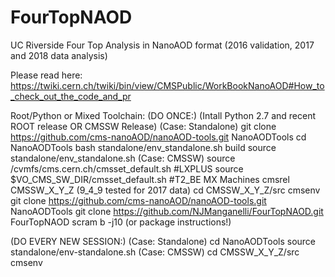 # FourTopNAOD
UC Riverside Four Top Analysis in NanoAOD format (2016 validation, 2017 and 2018 data analysis)

Please read here:
https://twiki.cern.ch/twiki/bin/view/CMSPublic/WorkBookNanoAOD#How_to_check_out_the_code_and_pr

Root/Python or Mixed Toolchain:
(DO ONCE:)
(Intall Python 2.7 and recent ROOT release OR CMSSW Release)
	(Case: Standalone)
	       git clone https://github.com/cms-nanoAOD/nanoAOD-tools.git NanoAODTools
	       cd NanoAODTools
	       bash standalone/env_standalone.sh build
	       source standalone/env_standalone.sh
	(Case: CMSSW)
	       source /cvmfs/cms.cern.ch/cmsset_default.sh #LXPLUS
	       source $VO_CMS_SW_DIR/cmsset_default.sh	   #T2_BE MX Machines
	       cmsrel CMSSW_X_Y_Z (9_4_9 tested for 2017 data)
	       cd CMSSW_X_Y_Z/src
	       cmsenv
	       git clone https://github.com/cms-nanoAOD/nanoAOD-tools.git NanoAODTools
	       git clone https://github.com/NJManganelli/FourTopNAOD.git FourTopNAOD
	       scram b -j10 (or package instructions!)


(DO EVERY NEW SESSION:)
        (Case: Standalone)
	       cd NanoAODTools
    	       source standalone/env-standalone.sh
	(Case: CMSSW)
	       cd CMSSW_X_Y_Z/src
	       cmsenv
